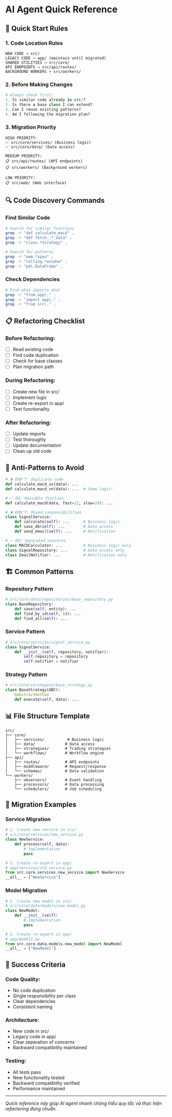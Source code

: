 # AI Agent Quick Reference

## 🚀 Quick Start Rules

### **1. Code Location Rules**
```
NEW CODE → src/
LEGACY CODE → app/ (maintain until migrated)
SHARED UTILITIES → src/core/
API ENDPOINTS → src/api/routes/
BACKGROUND WORKERS → src/workers/
```

### **2. Before Making Changes**
```python
# Always check first:
1. Is similar code already in src/?
2. Is there a base class I can extend?
3. Can I reuse existing patterns?
4. Am I following the migration plan?
```

### **3. Migration Priority**
```
HIGH PRIORITY:
✅ src/core/services/ (Business logic)
✅ src/core/data/ (Data access)

MEDIUM PRIORITY:
📋 src/api/routes/ (API endpoints)
📋 src/workers/ (Background workers)

LOW PRIORITY:
📋 src/web/ (Web interface)
```

## 🔍 Code Discovery Commands

### **Find Similar Code**
```bash
# Search for similar functions
grep -r "def calculate_macd" .
grep -r "def fetch_.*_data" .
grep -r "class.*Strategy" .

# Search for patterns
grep -r "ewm.*span" .
grep -r "rolling.*window" .
grep -r "pd\.DataFrame" .
```

### **Check Dependencies**
```bash
# Find what imports what
grep -r "from app\." .
grep -r "import app\." .
grep -r "from src\." .
```

## 📋 Refactoring Checklist

### **Before Refactoring:**
- [ ] Read existing code
- [ ] Find code duplication
- [ ] Check for base classes
- [ ] Plan migration path

### **During Refactoring:**
- [ ] Create new file in src/
- [ ] Implement logic
- [ ] Create re-export in app/
- [ ] Test functionality

### **After Refactoring:**
- [ ] Update imports
- [ ] Test thoroughly
- [ ] Update documentation
- [ ] Clean up old code

## 🚫 Anti-Patterns to Avoid

```python
# ❌ DON'T: Duplicate code
def calculate_macd_us(data): ...
def calculate_macd_vn(data): ...  # Same logic!

# ✅ DO: Reusable function
def calculate_macd(data, fast=12, slow=26): ...

# ❌ DON'T: Mixed responsibilities
class SignalService:
    def calculate(self): ...      # Business logic
    def save_db(self): ...        # Data access
    def send_email(self): ...     # Notification

# ✅ DO: Separated concerns
class MACDCalculator: ...         # Business logic only
class SignalRepository: ...       # Data access only
class EmailNotifier: ...          # Notification only
```

## 🏗️ Common Patterns

### **Repository Pattern**
```python
# src/core/data/repositories/base_repository.py
class BaseRepository:
    def save(self, entity): ...
    def find_by_id(self, id): ...
    def find_all(self): ...
```

### **Service Pattern**
```python
# src/core/services/signal_service.py
class SignalService:
    def __init__(self, repository, notifier):
        self.repository = repository
        self.notifier = notifier
```

### **Strategy Pattern**
```python
# src/core/strategies/base_strategy.py
class BaseStrategy(ABC):
    @abstractmethod
    def execute(self, data): ...
```

## 📊 File Structure Template

```
src/
├── core/
│   ├── services/          # Business logic
│   ├── data/             # Data access
│   ├── strategies/       # Trading strategies
│   └── workflows/        # Workflow engine
├── api/
│   ├── routes/           # API endpoints
│   ├── middleware/       # Request/response
│   └── schemas/          # Data validation
└── workers/
    ├── observers/        # Event handling
    ├── processors/       # Data processing
    └── schedulers/       # Job scheduling
```

## 🔄 Migration Examples

### **Service Migration**
```python
# 1. Create new service in src/
# src/core/services/new_service.py
class NewService:
    def process(self, data):
        # Implementation
        pass

# 2. Create re-export in app/
# app/services/old_service.py
from src.core.services.new_service import NewService
__all__ = ["NewService"]
```

### **Model Migration**
```python
# 1. Create new model in src/
# src/core/data/models/new_model.py
class NewModel:
    def __init__(self):
        # Implementation
        pass

# 2. Create re-export in app/
# app/models.py
from src.core.data.models.new_model import NewModel
__all__ = ["NewModel"]
```

## 🎯 Success Criteria

### **Code Quality:**
- No code duplication
- Single responsibility per class
- Clear dependencies
- Consistent naming

### **Architecture:**
- New code in src/
- Legacy code in app/
- Clear separation of concerns
- Backward compatibility maintained

### **Testing:**
- All tests pass
- New functionality tested
- Backward compatibility verified
- Performance maintained

---

*Quick reference này giúp AI agent nhanh chóng hiểu quy tắc và thực hiện refactoring đúng chuẩn.*
